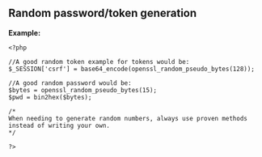 
Random password/token generation
-------

**Example:**

    <?php

	//A good random token example for tokens would be:
	$_SESSION['csrf'] = base64_encode(openssl_random_pseudo_bytes(128));

	//A good random password would be: 
	$bytes = openssl_random_pseudo_bytes(15);
	$pwd = bin2hex($bytes);
    
    /*
    When needing to generate random numbers, always use proven methods 
    instead of writing your own.
    */

	?>


	
